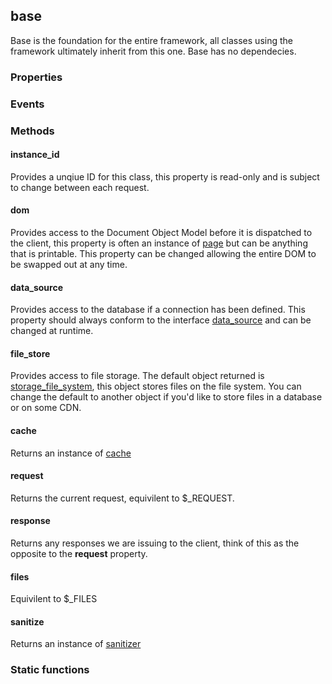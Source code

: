 ## base
Base is the foundation for the entire framework, all classes using the framework ultimately inherit from this one.  Base has no dependecies.

### Properties

### Events

### Methods
#### instance_id
Provides a unqiue ID for this class, this property is read-only and is subject to change between each request.

#### dom
Provides access to the Document Object Model before it is dispatched to the client, this property is often an instance of [page](/docs/views/page.md) but can be anything that is printable.  This property can be changed allowing the entire DOM to be swapped out at any time.

#### data_source
Provides access to the database if a connection has been defined.  This property should always conform to the interface [data_source](/docs/interfaces/data_source) and can be changed at runtime.

#### file_store
Provides access to file storage.  The default object returned is [storage_file_system](/docs/classes/storage_file_system.md), this object stores files on the file system.  You can change the default to another object if you'd like to store files in a database or on some CDN.

#### cache
Returns an instance of [cache](/docs/classes/cache.md)

#### request
Returns the current request, equivilent to $_REQUEST.

#### response
Returns any responses we are issuing to the client, think of this as the opposite to the **request** property.

#### files
Equivilent to $_FILES

#### sanitize
Returns an instance of [sanitizer](/docs/classes/sanitizer.md)



### Static functions
